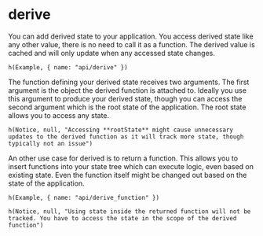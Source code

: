 # derive

You can add derived state to your application. You access derived state like any other value, there is no need to call it as a function. The derived value is cached and will only update when any accessed state changes.

```marksy
h(Example, { name: "api/derive" })
```

The function defining your derived state receives two arguments. The first argument is the object the derived function is attached to. Ideally you use this argument to produce your derived state, though you can access the second argument which is the root state of the application. The root state allows you to access any state.


```marksy
h(Notice, null, "Accessing **rootState** might cause unnecessary updates to the derived function as it will track more state, though typically not an issue")
```

An other use case for derived is to return a function. This allows you to insert functions into your state tree which can execute logic, even based on existing state. Even the function itself might be changed out based on the state of the application.

```marksy
h(Example, { name: "api/derive_function" })
```

```marksy
h(Notice, null, "Using state inside the returned function will not be tracked. You have to access the state in the scope of the derived function")
```